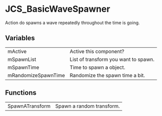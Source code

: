 # JCS_BasicWaveSpawner

Action do spawns a wave repeatedly throughout the time is going.


## Variables

<table>
  <tr>
    <td>mActive</td>
    <td>Active this component?</td>
  </tr>
  <tr>
    <td>mSpawnList</td>
    <td>List of transform you want to spawn.</td>
  </tr>
  <tr>
    <td>mSpawnTime</td>
    <td>Time to spawn a object.</td>
  </tr>
  <tr>
    <td>mRandomizeSpawnTime</td>
    <td>Randomize the spawn time a bit.</td>
  </tr>
</table>


## Functions

<table>
  <tr>
    <td>SpawnATransform</td>
    <td>Spawn a random transform.</td>
  </tr>
</table>
